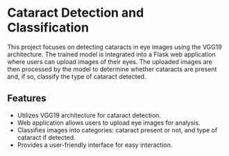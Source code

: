 # Cataract Detection and Classification

This project focuses on detecting cataracts in eye images using the VGG19 architecture. The trained model is integrated into a Flask web application where users can upload images of their eyes. The uploaded images are then processed by the model to determine whether cataracts are present and, if so, classify the type of cataract detected.

## Features

- Utilizes VGG19 architecture for cataract detection.
- Web application allows users to upload eye images for analysis.
- Classifies images into categories: cataract present or not, and type of cataract if detected.
- Provides a user-friendly interface for easy interaction.
